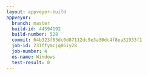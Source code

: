 ```yaml
---
layout: appveyor-build
appveyor:
  branch: master
  build-id: 44594192
  build-number: 528
  commit: 64b323f83dc0d87112dc9e3a30dc4f8ea31933f1
  job-id: 231ffymcjq86iy28
  job-number: 4
  os-name: Windows
  test-result: 0
---
```

